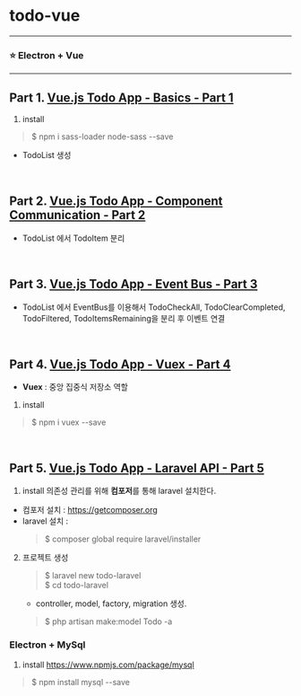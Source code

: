 # todo-vue
---

### :star: Electron + Vue 

---

## Part 1. [Vue.js Todo App - Basics - Part 1](https://www.youtube.com/watch?v=A5S23KS_-bU&list=PLEhEHUEU3x5q-xB1On4CsLPts0-rZ9oos)

1) install
  > $ npm i sass-loader node-sass  --save

- TodoList 생성

<br/>

## Part 2. [Vue.js Todo App - Component Communication - Part 2](https://www.youtube.com/watch?v=4WwzOZzoUUg&list=PLEhEHUEU3x5q-xB1On4CsLPts0-rZ9oos&index=2)

- TodoList 에서 TodoItem 분리

<br/>

## Part 3. [Vue.js Todo App - Event Bus - Part 3](https://www.youtube.com/watch?v=7AXiN5mrOgY&list=PLEhEHUEU3x5q-xB1On4CsLPts0-rZ9oos&index=3)

- TodoList 에서 EventBus를 이용해서 TodoCheckAll, TodoClearCompleted, TodoFiltered, TodoItemsRemaining을 분리 후 이벤트 연결

<br/>

## Part 4. [Vue.js Todo App - Vuex - Part 4](https://www.youtube.com/watch?v=yrCGcnn4_RU&list=PLEhEHUEU3x5q-xB1On4CsLPts0-rZ9oos&index=4)

- **Vuex** : 중앙 집중식 저장소 역할

1) install
  > $ npm i vuex --save

<br/>

## Part 5. [Vue.js Todo App - Laravel API - Part 5](https://www.youtube.com/watch?v=Ork8274eqYo)

1) install
  의존성 관리를 위해 **컴포저**를 통해 laravel 설치한다.
  - 컴포저 설치 : https://getcomposer.org
  - laravel 설치 : 
    > $ composer global require laravel/installer

2) 프로젝트 생성
    > $ laravel new todo-laravel<br/>
    > $ cd todo-laravel<br/>
    * controller, model, factory, migration 생성.
    > $ php artisan make:model Todo -a

### Electron + MySql
1) install
  https://www.npmjs.com/package/mysql
  > $ npm install mysql --save




